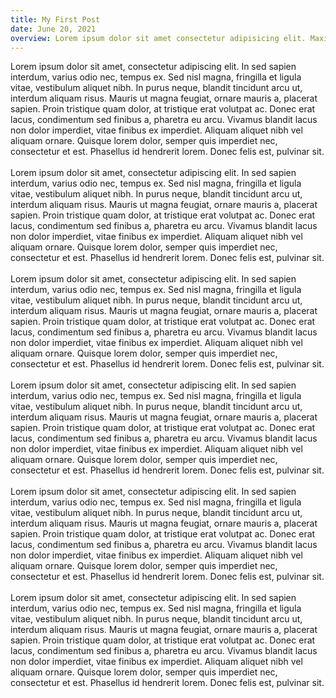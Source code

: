 ```yaml
---
title: My First Post
date: June 20, 2021
overview: Lorem ipsum dolor sit amet consectetur adipisicing elit. Maxime mollitia, molestiae quas vel sint commodi repudiandae consequuntur voluptatum laborumnumquam blanditiis harum quisquam eius sed odit fugiat iusto fuga praesentium optio, eaque rerum! Provident similique accusantium nemo autem.
---
```


Lorem ipsum dolor sit amet, consectetur adipiscing elit. In sed sapien interdum, varius odio nec, tempus ex. Sed nisl magna, fringilla et ligula vitae, vestibulum aliquet nibh. In purus neque, blandit tincidunt arcu ut, interdum aliquam risus. Mauris ut magna feugiat, ornare mauris a, placerat sapien. Proin tristique quam dolor, at tristique erat volutpat ac. Donec erat lacus, condimentum sed finibus a, pharetra eu arcu. Vivamus blandit lacus non dolor imperdiet, vitae finibus ex imperdiet. Aliquam aliquet nibh vel aliquam ornare. Quisque lorem dolor, semper quis imperdiet nec, consectetur et est. Phasellus id hendrerit lorem. Donec felis est, pulvinar sit.
\
\
Lorem ipsum dolor sit amet, consectetur adipiscing elit. In sed sapien interdum, varius odio nec, tempus ex. Sed nisl magna, fringilla et ligula vitae, vestibulum aliquet nibh. In purus neque, blandit tincidunt arcu ut, interdum aliquam risus. Mauris ut magna feugiat, ornare mauris a, placerat sapien. Proin tristique quam dolor, at tristique erat volutpat ac. Donec erat lacus, condimentum sed finibus a, pharetra eu arcu. Vivamus blandit lacus non dolor imperdiet, vitae finibus ex imperdiet. Aliquam aliquet nibh vel aliquam ornare. Quisque lorem dolor, semper quis imperdiet nec, consectetur et est. Phasellus id hendrerit lorem. Donec felis est, pulvinar sit.
\
\
Lorem ipsum dolor sit amet, consectetur adipiscing elit. In sed sapien interdum, varius odio nec, tempus ex. Sed nisl magna, fringilla et ligula vitae, vestibulum aliquet nibh. In purus neque, blandit tincidunt arcu ut, interdum aliquam risus. Mauris ut magna feugiat, ornare mauris a, placerat sapien. Proin tristique quam dolor, at tristique erat volutpat ac. Donec erat lacus, condimentum sed finibus a, pharetra eu arcu. Vivamus blandit lacus non dolor imperdiet, vitae finibus ex imperdiet. Aliquam aliquet nibh vel aliquam ornare. Quisque lorem dolor, semper quis imperdiet nec, consectetur et est. Phasellus id hendrerit lorem. Donec felis est, pulvinar sit.
\
\
Lorem ipsum dolor sit amet, consectetur adipiscing elit. In sed sapien interdum, varius odio nec, tempus ex. Sed nisl magna, fringilla et ligula vitae, vestibulum aliquet nibh. In purus neque, blandit tincidunt arcu ut, interdum aliquam risus. Mauris ut magna feugiat, ornare mauris a, placerat sapien. Proin tristique quam dolor, at tristique erat volutpat ac. Donec erat lacus, condimentum sed finibus a, pharetra eu arcu. Vivamus blandit lacus non dolor imperdiet, vitae finibus ex imperdiet. Aliquam aliquet nibh vel aliquam ornare. Quisque lorem dolor, semper quis imperdiet nec, consectetur et est. Phasellus id hendrerit lorem. Donec felis est, pulvinar sit.
\
\
Lorem ipsum dolor sit amet, consectetur adipiscing elit. In sed sapien interdum, varius odio nec, tempus ex. Sed nisl magna, fringilla et ligula vitae, vestibulum aliquet nibh. In purus neque, blandit tincidunt arcu ut, interdum aliquam risus. Mauris ut magna feugiat, ornare mauris a, placerat sapien. Proin tristique quam dolor, at tristique erat volutpat ac. Donec erat lacus, condimentum sed finibus a, pharetra eu arcu. Vivamus blandit lacus non dolor imperdiet, vitae finibus ex imperdiet. Aliquam aliquet nibh vel aliquam ornare. Quisque lorem dolor, semper quis imperdiet nec, consectetur et est. Phasellus id hendrerit lorem. Donec felis est, pulvinar sit.
\
\
Lorem ipsum dolor sit amet, consectetur adipiscing elit. In sed sapien interdum, varius odio nec, tempus ex. Sed nisl magna, fringilla et ligula vitae, vestibulum aliquet nibh. In purus neque, blandit tincidunt arcu ut, interdum aliquam risus. Mauris ut magna feugiat, ornare mauris a, placerat sapien. Proin tristique quam dolor, at tristique erat volutpat ac. Donec erat lacus, condimentum sed finibus a, pharetra eu arcu. Vivamus blandit lacus non dolor imperdiet, vitae finibus ex imperdiet. Aliquam aliquet nibh vel aliquam ornare. Quisque lorem dolor, semper quis imperdiet nec, consectetur et est. Phasellus id hendrerit lorem. Donec felis est, pulvinar sit.